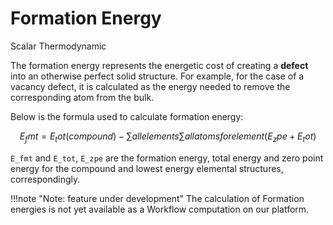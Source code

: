 # Formation Energy

<span class="btn badge b-success border-50">Scalar</span> <span class="btn badge b-info border-50">Thermodynamic</span>

The formation energy represents the energetic cost of creating a **defect** into an otherwise perfect solid structure. For example, for the case of a vacancy defect, it is calculated as the energy needed to remove the corresponding atom from the bulk. 

Below is the formula used to calculate formation energy:	
 
$$
 E_fmt = E_tot (compound) - \sum{all elements} \sum{all atoms for element} (E_zpe + E_tot)
$$	
 
 `E_fmt` and `E_tot`, `E_zpe` are the formation energy, total energy and zero point energy for the compound and lowest energy elemental structures, correspondingly.
 
 !!!note "Note: feature under development"
    The calculation of Formation energies is not yet available as a Workflow computation on our platform.

